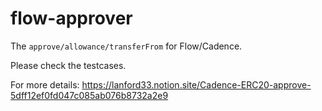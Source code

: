 # flow-approver

The `approve/allowance/transferFrom` for Flow/Cadence.

Please check the testcases.

For more details: https://lanford33.notion.site/Cadence-ERC20-approve-5dff12ef0fd047c085ab076b8732a2e9